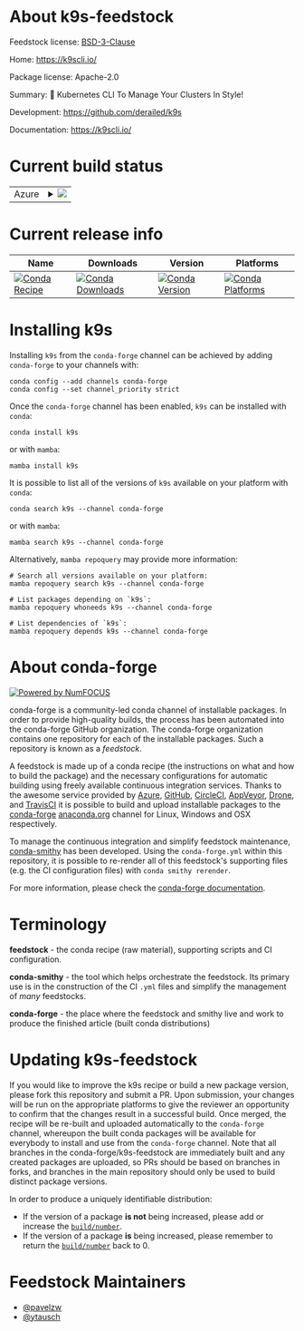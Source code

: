 About k9s-feedstock
===================

Feedstock license: [BSD-3-Clause](https://github.com/conda-forge/k9s-feedstock/blob/main/LICENSE.txt)

Home: https://k9scli.io/

Package license: Apache-2.0

Summary: 🐶 Kubernetes CLI To Manage Your Clusters In Style!

Development: https://github.com/derailed/k9s

Documentation: https://k9scli.io/

Current build status
====================


<table>
    
  <tr>
    <td>Azure</td>
    <td>
      <details>
        <summary>
          <a href="https://dev.azure.com/conda-forge/feedstock-builds/_build/latest?definitionId=23697&branchName=main">
            <img src="https://dev.azure.com/conda-forge/feedstock-builds/_apis/build/status/k9s-feedstock?branchName=main">
          </a>
        </summary>
        <table>
          <thead><tr><th>Variant</th><th>Status</th></tr></thead>
          <tbody><tr>
              <td>linux_64</td>
              <td>
                <a href="https://dev.azure.com/conda-forge/feedstock-builds/_build/latest?definitionId=23697&branchName=main">
                  <img src="https://dev.azure.com/conda-forge/feedstock-builds/_apis/build/status/k9s-feedstock?branchName=main&jobName=linux&configuration=linux%20linux_64_" alt="variant">
                </a>
              </td>
            </tr><tr>
              <td>linux_aarch64</td>
              <td>
                <a href="https://dev.azure.com/conda-forge/feedstock-builds/_build/latest?definitionId=23697&branchName=main">
                  <img src="https://dev.azure.com/conda-forge/feedstock-builds/_apis/build/status/k9s-feedstock?branchName=main&jobName=linux&configuration=linux%20linux_aarch64_" alt="variant">
                </a>
              </td>
            </tr><tr>
              <td>linux_ppc64le</td>
              <td>
                <a href="https://dev.azure.com/conda-forge/feedstock-builds/_build/latest?definitionId=23697&branchName=main">
                  <img src="https://dev.azure.com/conda-forge/feedstock-builds/_apis/build/status/k9s-feedstock?branchName=main&jobName=linux&configuration=linux%20linux_ppc64le_" alt="variant">
                </a>
              </td>
            </tr><tr>
              <td>osx_64</td>
              <td>
                <a href="https://dev.azure.com/conda-forge/feedstock-builds/_build/latest?definitionId=23697&branchName=main">
                  <img src="https://dev.azure.com/conda-forge/feedstock-builds/_apis/build/status/k9s-feedstock?branchName=main&jobName=osx&configuration=osx%20osx_64_" alt="variant">
                </a>
              </td>
            </tr><tr>
              <td>osx_arm64</td>
              <td>
                <a href="https://dev.azure.com/conda-forge/feedstock-builds/_build/latest?definitionId=23697&branchName=main">
                  <img src="https://dev.azure.com/conda-forge/feedstock-builds/_apis/build/status/k9s-feedstock?branchName=main&jobName=osx&configuration=osx%20osx_arm64_" alt="variant">
                </a>
              </td>
            </tr><tr>
              <td>win_64</td>
              <td>
                <a href="https://dev.azure.com/conda-forge/feedstock-builds/_build/latest?definitionId=23697&branchName=main">
                  <img src="https://dev.azure.com/conda-forge/feedstock-builds/_apis/build/status/k9s-feedstock?branchName=main&jobName=win&configuration=win%20win_64_" alt="variant">
                </a>
              </td>
            </tr>
          </tbody>
        </table>
      </details>
    </td>
  </tr>
</table>

Current release info
====================

| Name | Downloads | Version | Platforms |
| --- | --- | --- | --- |
| [![Conda Recipe](https://img.shields.io/badge/recipe-k9s-green.svg)](https://anaconda.org/conda-forge/k9s) | [![Conda Downloads](https://img.shields.io/conda/dn/conda-forge/k9s.svg)](https://anaconda.org/conda-forge/k9s) | [![Conda Version](https://img.shields.io/conda/vn/conda-forge/k9s.svg)](https://anaconda.org/conda-forge/k9s) | [![Conda Platforms](https://img.shields.io/conda/pn/conda-forge/k9s.svg)](https://anaconda.org/conda-forge/k9s) |

Installing k9s
==============

Installing `k9s` from the `conda-forge` channel can be achieved by adding `conda-forge` to your channels with:

```
conda config --add channels conda-forge
conda config --set channel_priority strict
```

Once the `conda-forge` channel has been enabled, `k9s` can be installed with `conda`:

```
conda install k9s
```

or with `mamba`:

```
mamba install k9s
```

It is possible to list all of the versions of `k9s` available on your platform with `conda`:

```
conda search k9s --channel conda-forge
```

or with `mamba`:

```
mamba search k9s --channel conda-forge
```

Alternatively, `mamba repoquery` may provide more information:

```
# Search all versions available on your platform:
mamba repoquery search k9s --channel conda-forge

# List packages depending on `k9s`:
mamba repoquery whoneeds k9s --channel conda-forge

# List dependencies of `k9s`:
mamba repoquery depends k9s --channel conda-forge
```


About conda-forge
=================

[![Powered by
NumFOCUS](https://img.shields.io/badge/powered%20by-NumFOCUS-orange.svg?style=flat&colorA=E1523D&colorB=007D8A)](https://numfocus.org)

conda-forge is a community-led conda channel of installable packages.
In order to provide high-quality builds, the process has been automated into the
conda-forge GitHub organization. The conda-forge organization contains one repository
for each of the installable packages. Such a repository is known as a *feedstock*.

A feedstock is made up of a conda recipe (the instructions on what and how to build
the package) and the necessary configurations for automatic building using freely
available continuous integration services. Thanks to the awesome service provided by
[Azure](https://azure.microsoft.com/en-us/services/devops/), [GitHub](https://github.com/),
[CircleCI](https://circleci.com/), [AppVeyor](https://www.appveyor.com/),
[Drone](https://cloud.drone.io/welcome), and [TravisCI](https://travis-ci.com/)
it is possible to build and upload installable packages to the
[conda-forge](https://anaconda.org/conda-forge) [anaconda.org](https://anaconda.org/)
channel for Linux, Windows and OSX respectively.

To manage the continuous integration and simplify feedstock maintenance,
[conda-smithy](https://github.com/conda-forge/conda-smithy) has been developed.
Using the ``conda-forge.yml`` within this repository, it is possible to re-render all of
this feedstock's supporting files (e.g. the CI configuration files) with ``conda smithy rerender``.

For more information, please check the [conda-forge documentation](https://conda-forge.org/docs/).

Terminology
===========

**feedstock** - the conda recipe (raw material), supporting scripts and CI configuration.

**conda-smithy** - the tool which helps orchestrate the feedstock.
                   Its primary use is in the construction of the CI ``.yml`` files
                   and simplify the management of *many* feedstocks.

**conda-forge** - the place where the feedstock and smithy live and work to
                  produce the finished article (built conda distributions)


Updating k9s-feedstock
======================

If you would like to improve the k9s recipe or build a new
package version, please fork this repository and submit a PR. Upon submission,
your changes will be run on the appropriate platforms to give the reviewer an
opportunity to confirm that the changes result in a successful build. Once
merged, the recipe will be re-built and uploaded automatically to the
`conda-forge` channel, whereupon the built conda packages will be available for
everybody to install and use from the `conda-forge` channel.
Note that all branches in the conda-forge/k9s-feedstock are
immediately built and any created packages are uploaded, so PRs should be based
on branches in forks, and branches in the main repository should only be used to
build distinct package versions.

In order to produce a uniquely identifiable distribution:
 * If the version of a package **is not** being increased, please add or increase
   the [``build/number``](https://docs.conda.io/projects/conda-build/en/latest/resources/define-metadata.html#build-number-and-string).
 * If the version of a package **is** being increased, please remember to return
   the [``build/number``](https://docs.conda.io/projects/conda-build/en/latest/resources/define-metadata.html#build-number-and-string)
   back to 0.

Feedstock Maintainers
=====================

* [@pavelzw](https://github.com/pavelzw/)
* [@ytausch](https://github.com/ytausch/)

